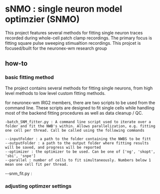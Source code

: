 # sNMO : single neuron model optimzier (SNMO)

This project features several methods for fitting single neuron traces recorded during whole-cell patch clamp recordings. The primary focus is fitting square pulse sweeping stimualtion recordings. This projcet is focused/built for the neuronex-wm research group

## how-to
### basic fitting method

The project contains several methods for fitting single neurons, from high level methods to low level custom fitting methods.  

for neuronex-wm IRG2 members, there are two scripts to be used from the command line. These scripts are designed to fit single cells while handling most of the backend fitting procedures as well as data cleanup / QC.

`-batch_SNM_fitter.py : A command line script used to iterate over a folder and fit the NWB's within. Allows parallelization, e.g. fitting one cell per thread. Call be called using the following commands`
```
--inputFolder : a path to the folder containing the NWBS to be fitt
--outputFolder : a path to the output folder where fitting results will be saved, and progress will be reported
--optimizer : the optimizer to be used. Can be one of ['ng', 'skopt', 'sbi', 'snpe']
--parallel : number of cells to fit simultaneously. Numbers below 1 mean one cell fit per thread.
```

--snm_fit.py :

### adjusting optimzer settings

